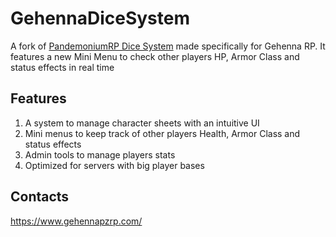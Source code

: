 # GehennaDiceSystem
A fork of [PandemoniumRP Dice System](https://github.com/ZioPao/PandemoniumDiceSystem) made specifically for Gehenna RP. It features a new Mini Menu to check other players HP, Armor Class and status effects in real time
## Features
1) A system to manage character sheets with an intuitive UI
2) Mini menus to keep track of other players Health, Armor Class and status effects
3) Admin tools to manage players stats
4) Optimized for servers with big player bases
## Contacts
https://www.gehennapzrp.com/
